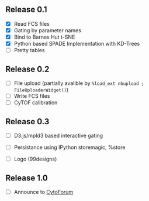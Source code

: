 
## Release 0.1
- [x] Read FCS files
- [x] Gating by parameter names
- [x] Bind to Barnes Hut t-SNE
- [x] Python based SPADE Implementation with KD-Trees
- [ ] Pretty tables

## Release 0.2
- [ ] File upload (partially avalible by 
      ```%load_ext nbupload ;
      FileUploaderWidget()```)
- [ ] Write FCS files
- [ ] CyTOF calibration

## Release 0.3
- [ ] D3.js/mpld3 based interactive gating
- [ ] Persistance using IPython storemagic, %store 
- [ ] Logo (99designs)


## Release 1.0
- [ ] Announce to [CytoForum](http://cytoforum.stanford.edu/viewforum.php?f=3)

